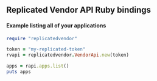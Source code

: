 ## Replicated Vendor API Ruby bindings

#### Example listing all of your applications

```ruby
require "replicatedvendor"

token = "my-replicated-token"
rvapi = replicatedvendor.VendorApi.new(token)

apps = rapi.apps.list()
puts apps 
```
